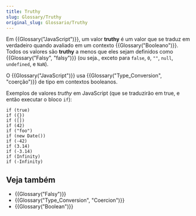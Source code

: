```yaml
---
title: Truthy
slug: Glossary/Truthy
original_slug: Glossario/Truthy
---
```

Em {{Glossary("JavaScript")}}, um valor **truthy** é um valor que se traduz em verdadeiro quando avaliado em um contexto {{Glossary("Booleano")}}. Todos os valores são **truthy** a menos que eles sejam definidos como {{Glossary("Falsy", "falsy")}} (ou seja., exceto para `false`, `0`, `""`, `null`, `undefined`, e `NaN`).

O {{Glossary("JavaScript")}} usa {{Glossary("Type_Conversion", "coerção")}} de tipo em contextos booleanos.

Exemplos de valores _truthy_ em JavaScript (que se traduzirão em true, e então executar o bloco `if`):

```
if (true)
if ({})
if ([])
if (42)
if ("foo")
if (new Date())
if (-42)
if (3.14)
if (-3.14)
if (Infinity)
if (-Infinity)
```

## Veja também

- {{Glossary("Falsy")}}
- {{Glossary("Type_Conversion", "Coercion")}}
- {{Glossary("Boolean")}}

